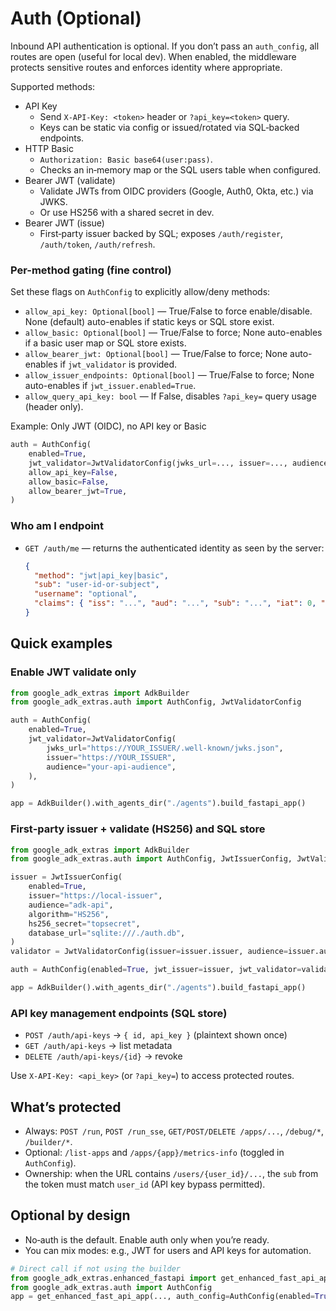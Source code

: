 # Auth (Optional)

Inbound API authentication is optional. If you don’t pass an `auth_config`, all routes are open (useful for local dev). When enabled, the middleware protects sensitive routes and enforces identity where appropriate.

Supported methods:
- API Key
  - Send `X-API-Key: <token>` header or `?api_key=<token>` query.
  - Keys can be static via config or issued/rotated via SQL‑backed endpoints.
- HTTP Basic
  - `Authorization: Basic base64(user:pass)`.
  - Checks an in‑memory map or the SQL users table when configured.
- Bearer JWT (validate)
  - Validate JWTs from OIDC providers (Google, Auth0, Okta, etc.) via JWKS.
  - Or use HS256 with a shared secret in dev.
- Bearer JWT (issue)
  - First‑party issuer backed by SQL; exposes `/auth/register`, `/auth/token`, `/auth/refresh`.

### Per-method gating (fine control)
Set these flags on `AuthConfig` to explicitly allow/deny methods:

- `allow_api_key: Optional[bool]` — True/False to force enable/disable. None (default) auto-enables if static keys or SQL store exist.
- `allow_basic: Optional[bool]` — True/False to force; None auto-enables if a basic user map or SQL store exists.
- `allow_bearer_jwt: Optional[bool]` — True/False to force; None auto-enables if `jwt_validator` is provided.
- `allow_issuer_endpoints: Optional[bool]` — True/False to force; None auto-enables if `jwt_issuer.enabled=True`.
- `allow_query_api_key: bool` — If False, disables `?api_key=` query usage (header only).

Example: Only JWT (OIDC), no API key or Basic
```python
auth = AuthConfig(
    enabled=True,
    jwt_validator=JwtValidatorConfig(jwks_url=..., issuer=..., audience=...),
    allow_api_key=False,
    allow_basic=False,
    allow_bearer_jwt=True,
)
```

### Who am I endpoint
- `GET /auth/me` — returns the authenticated identity as seen by the server:
  ```json
  {
    "method": "jwt|api_key|basic",
    "sub": "user-id-or-subject",
    "username": "optional",
    "claims": { "iss": "...", "aud": "...", "sub": "...", "iat": 0, "nbf": 0, "exp": 0, "scope|scopes|roles": "..." }
  }
  ```

## Quick examples

### Enable JWT validate only
```python
from google_adk_extras import AdkBuilder
from google_adk_extras.auth import AuthConfig, JwtValidatorConfig

auth = AuthConfig(
    enabled=True,
    jwt_validator=JwtValidatorConfig(
        jwks_url="https://YOUR_ISSUER/.well-known/jwks.json",
        issuer="https://YOUR_ISSUER",
        audience="your-api-audience",
    ),
)

app = AdkBuilder().with_agents_dir("./agents").build_fastapi_app()
```

### First‑party issuer + validate (HS256) and SQL store
```python
from google_adk_extras import AdkBuilder
from google_adk_extras.auth import AuthConfig, JwtIssuerConfig, JwtValidatorConfig

issuer = JwtIssuerConfig(
    enabled=True,
    issuer="https://local-issuer",
    audience="adk-api",
    algorithm="HS256",
    hs256_secret="topsecret",
    database_url="sqlite:///./auth.db",
)
validator = JwtValidatorConfig(issuer=issuer.issuer, audience=issuer.audience, hs256_secret=issuer.hs256_secret)

auth = AuthConfig(enabled=True, jwt_issuer=issuer, jwt_validator=validator)

app = AdkBuilder().with_agents_dir("./agents").build_fastapi_app()
```

### API key management endpoints (SQL store)
- `POST /auth/api-keys` → `{ id, api_key }` (plaintext shown once)
- `GET /auth/api-keys` → list metadata
- `DELETE /auth/api-keys/{id}` → revoke

Use `X-API-Key: <api_key>` (or `?api_key=`) to access protected routes.

## What’s protected
- Always: `POST /run`, `POST /run_sse`, `GET/POST/DELETE /apps/...`, `/debug/*`, `/builder/*`.
- Optional: `/list-apps` and `/apps/{app}/metrics-info` (toggled in `AuthConfig`).
- Ownership: when the URL contains `/users/{user_id}/...`, the `sub` from the token must match `user_id` (API key bypass permitted).

## Optional by design
- No‑auth is the default. Enable auth only when you’re ready.
- You can mix modes: e.g., JWT for users and API keys for automation.

```python
# Direct call if not using the builder
from google_adk_extras.enhanced_fastapi import get_enhanced_fast_api_app
from google_adk_extras.auth import AuthConfig
app = get_enhanced_fast_api_app(..., auth_config=AuthConfig(enabled=True, api_keys=["test"]))
```
